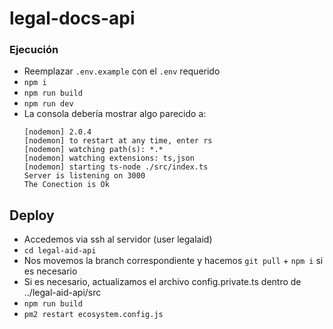 # legal-docs-api

### Ejecución

- Reemplazar `.env.example` con el `.env` requerido
- `npm i`
- `npm run build`
- `npm run dev`
- La consola debería mostrar algo parecido a:
    ```
    [nodemon] 2.0.4
    [nodemon] to restart at any time, enter rs
    [nodemon] watching path(s): *.*
    [nodemon] watching extensions: ts,json
    [nodemon] starting ts-node ./src/index.ts
    Server is listening on 3000
    The Conection is Ok
    ```


## Deploy

- Accedemos via ssh al servidor (user legalaid)
- `cd legal-aid-api`
- Nos movemos la branch correspondiente y hacemos `git pull` + `npm i` si es necesario
- Si es necesario, actualizamos el archivo config.private.ts dentro de ../legal-aid-api/src
- `npm run build`
- `pm2 restart ecosystem.config.js`
